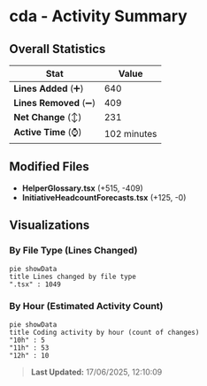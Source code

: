 # cda - Activity Summary 

## Overall Statistics

| Stat                   | Value                                                             |
| ---------------------- | ----------------------------------------------------------------- |
| **Lines Added** (➕)   | 640                                          |
| **Lines Removed** (➖) | 409                                        |
| **Net Change** (↕)    | 231                |
| **Active Time** (⌚)   | 102 minutes |


## Modified Files
- **HelperGlossary.tsx** (+515, -409)
- **InitiativeHeadcountForecasts.tsx** (+125, -0)

## Visualizations

### By File Type (Lines Changed)

```mermaid
pie showData
title Lines changed by file type
".tsx" : 1049
```

### By Hour (Estimated Activity Count)

```mermaid
pie showData
title Coding activity by hour (count of changes)
"10h" : 5
"11h" : 53
"12h" : 10
```


> **Last Updated:** 17/06/2025, 12:10:09